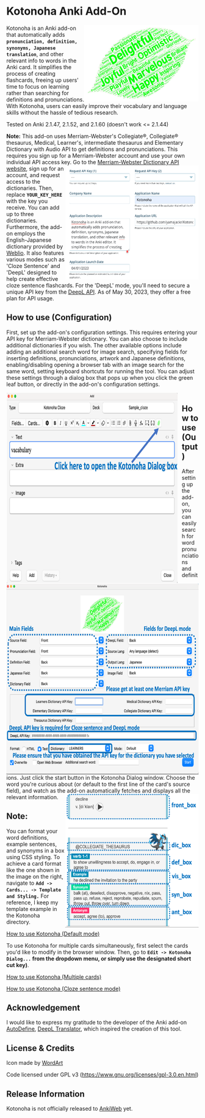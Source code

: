 Kotonoha Anki Add-On
==========
<img align="right" src="Kotonoha/images/leaf_green.png" width="300" height="200">

Kotonoha is an Anki add-on that automatically adds **`pronunciation, definition, synonyms, Japanese translation`**, and other relevant info to words in the Anki card. It simplifies the process of creating flashcards, freeing up users' time to focus on learning rather than searching for definitions and pronunciations. With Kotonoha, users can easily improve their vocabulary and language skills without the hassle of tedious research.

Tested on Anki 2.1.47, 2.1.52, and 2.1.60 (doesn't work <= 2.1.44) 

**Note:** This add-on uses Merriam-Webster's Collegiate®, Collegiate® thesaurus, Medical, Learner's, intermediate thesaurus and Elementary Dictionary with Audio API to get definitions and pronunciations. This requires you sign up for a Merriam-Webster account and use your own individual API access key. 
<img align="right" src="Kotonoha/images/Get_API_key.png" width="350" height="300"> Go to the [Merriam-Webster Dictionary API website](http://www.dictionaryapi.com/register/index), sign up for an account, and request access to the dictionaries. Then, replace **`YOUR_KEY_HERE`** with the key you receive. You can add up to three dictionaries.
Furthermore, the add-on employs the English-Japanese dictionary provided by [Weblio](https://ejje.weblio.jp/).
It also features various modes such as 'Cloze Sentence' and 'DeepL' designed to help create effective cloze sentence flashcards. For the 'DeepL' mode, you'll need to secure a unique API key from the [DeepL API](https://www.deepl.com/pro/change-plan#developer). As of May 30, 2023, they offer a free plan for API usage.


## How to use (Configuration)
First, set up the add-on's configuration settings. This requires entering your API key for Merriam-Webster dictionary. You can also choose to include additional dictionaries if you wish.
The other available options include adding an additional search word for image search, specifying fields for inserting definitions, pronunciations, artwork and Japanese definitions, enabling/disabling opening a browser tab with an image search for the same word, setting keyboard shortcuts for running the tool. You can adjust these settings through a dialog box that pops up when you click the green leaf button, or directly in the add-on's configuration settings.
<div style="clear: both;">
    <img style="float: left; margin-right: 10px;" src="Kotonoha/images/Editor.png" width="450" height="500">
    <img style="float: left; margin-right: 10px;" src="Kotonoha/images/Dialog_config.png" width="510" height="500">
</div>

## How to use (Output)


After setting up the add-on, you can easily search for word pronunciations and definitions. Just click the start button in the Kotonoha Dialog window. Choose the word you're curious about (or default to the first line of the card's source field), and watch as the add-on automatically fetches and displays all the relevant information.
<img align="right" src="Kotonoha/images/design_explanation.png" width="350" height="350">


## **Note:**
You can format your word definitions, example sentences, and synonyms in a box using CSS styling. To achieve a card format like the one shown in the image on the right, navigate to **`Add -> Cards... -> Template and Styling.`** For reference, I keep my template example in the Kotonoha directory.


[How to use Kotonoha (Default mode)](https://youtu.be/6Oqq8fuiO_k "How to use Kotonoha (Default mode)")

To use Kotonoha for multiple cards simultaneously, first select the cards you'd like to modify in the browser window. Then, go to **`Edit -> Kotonoha Dialog...` from the dropdown menu, or simply use the designated short cut key)**. 

[How to use Kotonoha (Multiple cards)](https://youtu.be/xrcOHmuj-Rc "How to use Kotonoha")

[How to use Kotonoha (Cloze sentence mode)](https://youtu.be/PZi7rx1YC9w "How to use Kotonoha")




## Acknowledgement
I would like to express my gratitude to the developer of the Anki add-on [AutoDefine](https://github.com/z1lc/AutoDefine), [DeepL Translator](https://ankiweb.net/shared/info/972129549), which inspired the creation of this tool.

## License & Credits
Icon made by [WordArt](https://wordart.com/)

Code licensed under GPL v3 (https://www.gnu.org/licenses/gpl-3.0.en.html)

## Release Information

Kotonoha is not officially released to [AnkiWeb](https://ankiweb.net) yet.
